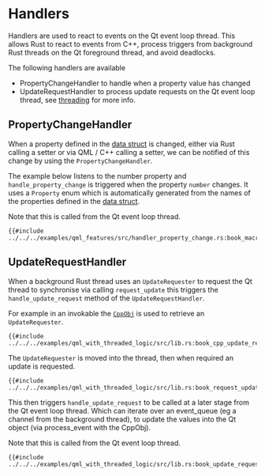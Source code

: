<!--
SPDX-FileCopyrightText: 2022 Klarälvdalens Datakonsult AB, a KDAB Group company <info@kdab.com>
SPDX-FileContributor: Andrew Hayzen <andrew.hayzen@kdab.com>

SPDX-License-Identifier: MIT OR Apache-2.0
-->

# Handlers

Handlers are used to react to events on the Qt event loop thread. This allows Rust to react to events from C++, process triggers from background Rust threads on the Qt foreground thread, and avoid deadlocks.

The following handlers are available

  * PropertyChangeHandler to handle when a property value has changed
  * UpdateRequestHandler to process update requests on the Qt event loop thread, see [threading](../concepts/threading.md) for more info.

## PropertyChangeHandler

When a property defined in the [data struct](./data_struct.md) is changed, either via Rust calling a setter or via QML / C++ calling a setter, we can be notified of this change by using the `PropertyChangeHandler`.

The example below listens to the number property and `handle_property_change` is triggered when the property `number` changes. It uses a `Property` enum which is automatically generated from the names of the properties defined in the [data struct](./data_struct.md).

Note that this is called from the Qt event loop thread.

```rust,ignore,noplayground
{{#include ../../../examples/qml_features/src/handler_property_change.rs:book_macro_code}}
```

## UpdateRequestHandler

When a background Rust thread uses an `UpdateRequester` to request the Qt thread to synchronise via calling `request_update` this triggers the `handle_update_request` method of the `UpdateRequestHandler`.

For example in an invokable the [`CppObj`](./cpp_object.md) is used to retrieve an `UpdateRequester`.

```rust,ignore,noplayground
{{#include ../../../examples/qml_with_threaded_logic/src/lib.rs:book_cpp_update_requester}}
```

The `UpdateRequester` is moved into the thread, then when required an update is requested.

```rust,ignore,noplayground
{{#include ../../../examples/qml_with_threaded_logic/src/lib.rs:book_request_update}}
```

This then triggers `handle_update_request` to be called at a later stage from the Qt event loop thread. Which can iterate over an event_queue (eg a channel from the background thread), to update the values into the Qt object (via process_event with the CppObj).

Note that this is called from the Qt event loop thread.

```rust,ignore,noplayground
{{#include ../../../examples/qml_with_threaded_logic/src/lib.rs:book_update_request_handler}}
```
